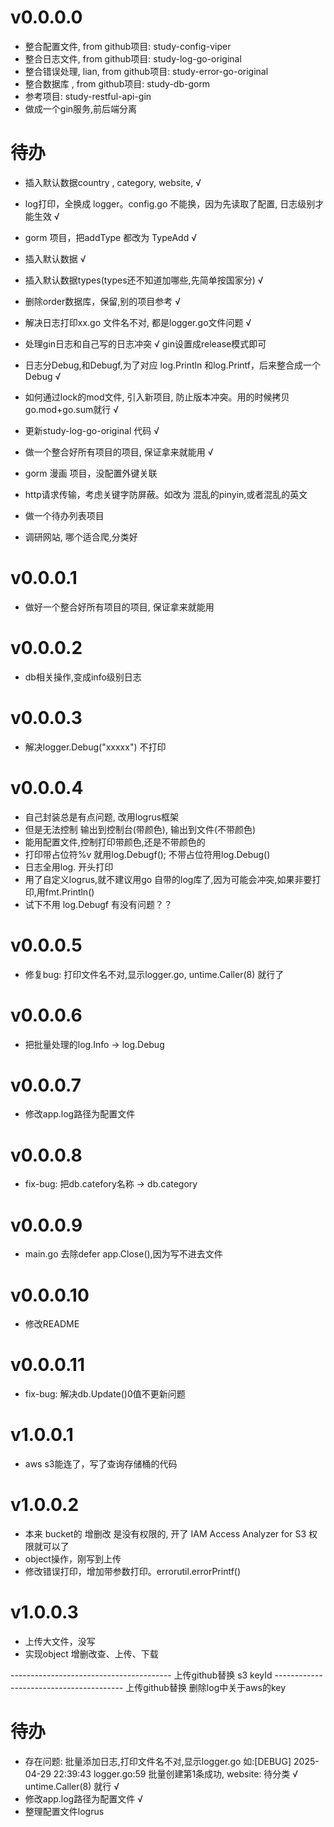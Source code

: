 # v0.0.0.0 
- 整合配置文件, from github项目: study-config-viper
- 整合日志文件, from github项目: study-log-go-original
- 整合错误处理, lian, from github项目: study-error-go-original
- 整合数据库  , from github项目: study-db-gorm
- 参考项目: study-restful-api-gin
- 做成一个gin服务,前后端分离

# 待办
- 插入默认数据country , category, website, √
- log打印，全换成 logger。config.go 不能换，因为先读取了配置, 日志级别才能生效 √
- gorm 项目，把addType 都改为 TypeAdd √
- 插入默认数据 √
- 插入默认数据types(types还不知道加哪些,先简单按国家分) √
- 删除order数据库，保留,别的项目参考 √
- 解决日志打印xx.go 文件名不对, 都是logger.go文件问题 √
- 处理gin日志和自己写的日志冲突 √ gin设置成release模式即可
- 日志分Debug,和Debugf,为了对应 log.Println 和log.Printf，后来整合成一个Debug √
- 如何通过lock的mod文件, 引入新项目, 防止版本冲突。用的时候拷贝go.mod+go.sum就行 √
- 更新study-log-go-original 代码 √
- 做一个整合好所有项目的项目, 保证拿来就能用 √

- gorm 漫画 项目，没配置外键关联
- http请求传输，考虑关键字防屏蔽。如改为 混乱的pinyin,或者混乱的英文
- 做一个待办列表项目
- 调研网站, 哪个适合爬,分类好

# v0.0.0.1
- 做好一个整合好所有项目的项目, 保证拿来就能用 

# v0.0.0.2
- db相关操作,变成info级别日志

# v0.0.0.3
- 解决logger.Debug("xxxxx") 不打印

# v0.0.0.4
- 自己封装总是有点问题, 改用logrus框架
- 但是无法控制 输出到控制台(带颜色), 输出到文件(不带颜色)
- 能用配置文件,控制打印带颜色,还是不带颜色的
- 打印带占位符%v 就用log.Debugf(); 不带占位符用log.Debug()
- 日志全用log. 开头打印
- 用了自定义logrus,就不建议用go 自带的log库了,因为可能会冲突,如果非要打印,用fmt.Println()
- 试下不用 log.Debugf 有没有问题？？

# v0.0.0.5
- 修复bug: 打印文件名不对,显示logger.go, untime.Caller(8) 就行了

# v0.0.0.6
- 把批量处理的log.Info -> log.Debug

# v0.0.0.7
- 修改app.log路径为配置文件

# v0.0.0.8
- fix-bug: 把db.catefory名称 -> db.category

# v0.0.0.9
- main.go 去除defer app.Close(),因为写不进去文件

# v0.0.0.10
- 修改README

# v0.0.0.11
- fix-bug: 解决db.Update()0值不更新问题

# v1.0.0.1
- aws s3能连了，写了查询存储桶的代码

# v1.0.0.2
- 本来 bucket的 增删改 是没有权限的, 开了 IAM Access Analyzer for S3 权限就可以了
- object操作，刚写到上传
- 修改错误打印，增加带参数打印。errorutil.errorPrintf()

# v1.0.0.3
- 上传大文件，没写
- 实现object 增删改查、上传、下载

---------------------------------------- 上传github替换 s3 keyId
---------------------------------------- 上传github替换 删除log中关于aws的key


# 待办
- 存在问题: 批量添加日志,打印文件名不对,显示logger.go 如:[DEBUG] 2025-04-29 22:39:43 logger.go:59 批量创建第1条成功, website: 待分类  √ untime.Caller(8) 就行 √
- 修改app.log路径为配置文件 √
- 整理配置文件logrus